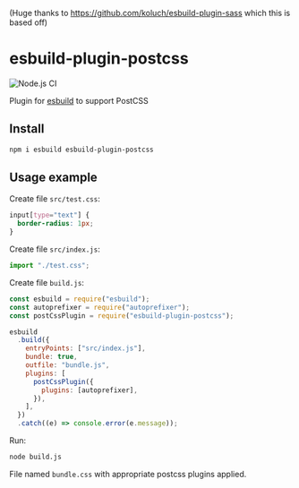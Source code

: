 (Huge thanks to https://github.com/koluch/esbuild-plugin-sass which this is based off)

# esbuild-plugin-postcss

![Node.js CI](https://github.com/koluch/esbuild-plugin-postcss/workflows/Node.js%20CI/badge.svg)

Plugin for [esbuild](https://esbuild.github.io/) to support PostCSS

## Install

```bash
npm i esbuild esbuild-plugin-postcss
```

## Usage example

Create file `src/test.css`:

```css
input[type="text"] {
  border-radius: 1px;
}
```

Create file `src/index.js`:

```js
import "./test.css";
```

Create file `build.js`:

```js
const esbuild = require("esbuild");
const autoprefixer = require("autoprefixer");
const postCssPlugin = require("esbuild-plugin-postcss");

esbuild
  .build({
    entryPoints: ["src/index.js"],
    bundle: true,
    outfile: "bundle.js",
    plugins: [
      postCssPlugin({
        plugins: [autoprefixer],
      }),
    ],
  })
  .catch((e) => console.error(e.message));
```

Run:

```bash
node build.js
```

File named `bundle.css` with appropriate postcss plugins applied.
